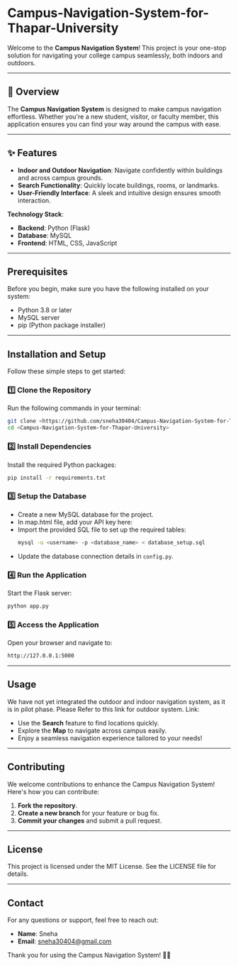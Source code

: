 # Campus-Navigation-System-for-Thapar-University


Welcome to the **Campus Navigation System**! This project is your one-stop solution for navigating your college campus seamlessly, both indoors and outdoors.

---

## 🌟 Overview
The **Campus Navigation System** is designed to make campus navigation effortless. Whether you're a new student, visitor, or faculty member, this application ensures you can find your way around the campus with ease. 

---

## ✨ Features
- **Indoor and Outdoor Navigation**: Navigate confidently within buildings and across campus grounds.
- **Search Functionality**: Quickly locate buildings, rooms, or landmarks.
- **User-Friendly Interface**: A sleek and intuitive design ensures smooth interaction.

**Technology Stack**:
- **Backend**: Python (Flask)
- **Database**: MySQL
- **Frontend**: HTML, CSS, JavaScript

---

## Prerequisites
Before you begin, make sure you have the following installed on your system:
- Python 3.8 or later
- MySQL server
- pip (Python package installer)

---

## Installation and Setup
Follow these simple steps to get started:

### 1️⃣ Clone the Repository
Run the following commands in your terminal:
```bash
git clone <https://github.com/sneha30404/Campus-Navigation-System-for-Thapar-University>
cd <Campus-Navigation-System-for-Thapar-University>
```

### 2️⃣ Install Dependencies
Install the required Python packages:
```bash
pip install -r requirements.txt
```

### 3️⃣ Setup the Database
- Create a new MySQL database for the project.
- In map.html file, add your API key here:
  <script src="https://maps.googleapis.com/maps/api/js?key=YOUR_SECRETKEY_HERE&libraries=places"></script>
- Import the provided SQL file to set up the required tables:
  ```bash
  mysql -u <username> -p <database_name> < database_setup.sql
  ```
- Update the database connection details in `config.py`.

### 4️⃣ Run the Application
Start the Flask server:
```bash
python app.py
```

### 5️⃣ Access the Application
Open your browser and navigate to:
```bash
http://127.0.0.1:5000
```

---

## Usage
We have not yet integrated the outdoor and indoor navigation system, as it is in pilot phase. Please Refer to this link for outdoor system.
Link:
- Use the **Search** feature to find locations quickly.
- Explore the **Map** to navigate across campus easily.
- Enjoy a seamless navigation experience tailored to your needs!

---

## Contributing
We welcome contributions to enhance the Campus Navigation System! Here's how you can contribute:
1. **Fork the repository**.
2. **Create a new branch** for your feature or bug fix.
3. **Commit your changes** and submit a pull request.

---

## License
This project is licensed under the MIT License. See the LICENSE file for details.

---

## Contact
For any questions or support, feel free to reach out:
- **Name**: Sneha
- **Email**: sneha30404@gmail.com

Thank you for using the Campus Navigation System! 🚶‍♂️

